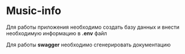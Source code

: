 # Music-info

Для работы приложения необходимо создать базу данных и внести необходимую информацию в **.env** файл

Для работы **swagger** необходимо сгенерировать документацию
